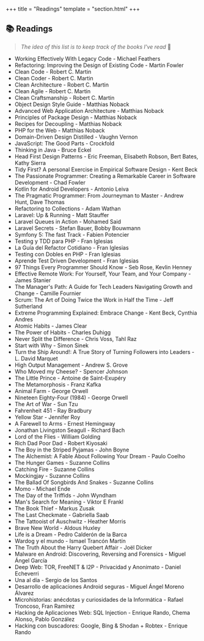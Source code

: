 +++
title = "Readings"
template = "section.html"
+++

## 📚 Readings

> _The idea of this list is to keep track of the books I've read_ 🙂

- Working Effectively With Legacy Code - Michael Feathers
- Refactoring: Improving the Design of Existing Code - Martin Fowler
- Clean Code - Robert C. Martin
- Clean Coder - Robert C. Martin
- Clean Architecture - Robert C. Martin
- Clean Agile - Robert C. Martin
- Clean Craftsmanship - Robert C. Martin
- Object Design Style Guide - Matthias Noback
- Advanced Web Application Architecture - Matthias Noback
- Principles of Package Design - Matthias Noback
- Recipes for Decoupling - Matthias Noback
- PHP for the Web - Matthias Noback
- Domain-Driven Design Distilled - Vaughn Vernon
- JavaScript: The Good Parts - Crockfold
- Thinking in Java - Bruce Eckel
- Head First Design Patterns - Eric Freeman, Elisabeth Robson, Bert Bates, Kathy Sierra
- Tidy First? A personal Exercise in Empirical Software Design - Kent Beck
- The Passionate Programmer: Creating a Remarkable Career in Software Development - Chad Fowler
- Kotlin for Android Developers - Antonio Leiva
- The Pragmatic Programmer: From Journeyman to Master - Andrew Hunt, Dave Thomas
- Refactoring to Collections - Adam Wathan
- Laravel: Up & Running - Matt Stauffer
- Laravel Queues in Action - Mohamed Said
- Laravel Secrets - Stefan Bauer, Bobby Bouwmann
- Symfony 5: The fast Track - Fabien Potencier
- Testing y TDD para PHP - Fran Iglesias
- La Guía del Refactor Cotidiano - Fran Iglesias
- Testing con Dobles en PHP - Fran Iglesias
- Aprende Test Driven Development - Fran Iglesias
- 97 Things Every Programmer Should Know - Seb Rose, Kevlin Henney
- Effective Remote Work: For Yourself, Your Team, and Your Company - James Stanier
- The Manager's Path: A Guide for Tech Leaders Navigating Growth and Change - Camille Fournier
- Scrum: The Art of Doing Twice the Work in Half the Time - Jeff Sutherland
- Extreme Programming Explained: Embrace Change - Kent Beck, Cynthia Andres
- Atomic Habits - James Clear
- The Power of Habits - Charles Duhigg
- Never Split the Difference - Chris Voss, Tahl Raz
- Start with Why - Simon Sinek
- Turn the Ship Around!: A True Story of Turning Followers into Leaders - L. David Marquet
- High Output Management - Andrew S. Grove
- Who Moved my Cheese? - Spencer Johnson
- The Little Prince - Antoine de Saint-Exupéry
- The Metamorphosis - Franz Kafka
- Animal Farm - George Orwell
- Nineteen Eighty-Four (1984) - George Orwell
- The Art of War - Sun Tzu
- Fahrenheit 451 - Ray Bradbury
- Yellow Star - Jennifer Roy
- A Farewell to Arms - Ernest Hemingway
- Jonathan Livingston Seagull - Richard Bach
- Lord of the Flies - William Golding
- Rich Dad Poor Dad - Robert Kiyosaki
- The Boy in the Striped Pyjamas - John Boyne
- The Alchemist: A Fable About Following Your Dream - Paulo Coelho
- The Hunger Games - Suzanne Collins
- Catching Fire - Suzanne Collins
- Mockingjay - Suzanne Collins
- The Ballad Of Songbirds And Snakes - Suzanne Collins
- Momo - Michael Ende
- The Day of the Triffids - John Wyndham
- Man's Search for Meaning - Viktor E Frankl
- The Book Thief - Markus Zusak
- The Last Checkmate - Gabriella Saab
- The Tattooist of Auschwitz - Heather Morris
- Brave New World - Aldous Huxley
- Life is a Dream - Pedro Calderón de la Barca
- Wardog y el mundo - Ismael Trancón Martín
- The Truth About the Harry Quebert Affair - Joël Dicker
- Malware en Android: Discovering, Reversing and Forensics - Miguel Ángel García
- Deep Web: TOR, FreeNET & I2P - Privacidad y Anonimato - Daniel Echeverri
- Una al día - Sergio de los Santos
- Desarrollo de aplicaciones Android seguras - Miguel Ángel Moreno Álvarez
- Microhistorias: anécdotas y curiosidades de la Informática - Rafael Troncoso, Fran Ramírez
- Hacking de Aplicaciones Web: SQL Injection - Enrique Rando, Chema Alonso, Pablo González
- Hacking con buscadores: Google, Bing & Shodan + Robtex - Enrique Rando